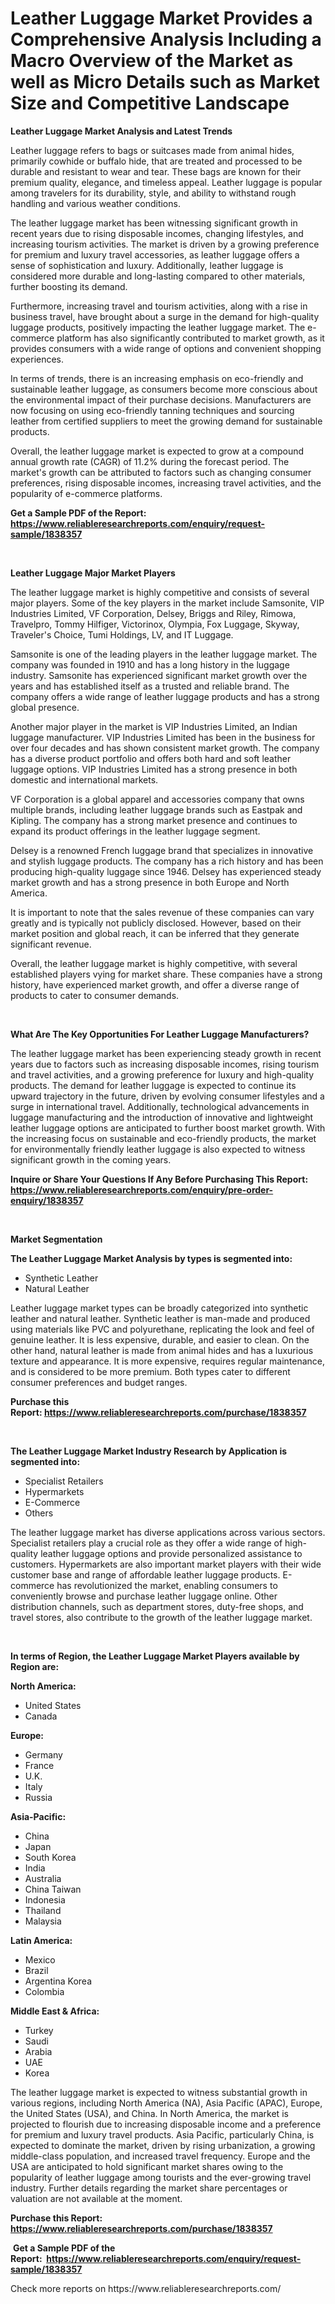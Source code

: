 <p><h1>Leather Luggage Market Provides a Comprehensive Analysis Including a Macro Overview of the Market as well as Micro Details such as Market Size and Competitive Landscape</h1></p><p><strong>Leather Luggage Market Analysis and Latest Trends</strong></p>
<p><p>Leather luggage refers to bags or suitcases made from animal hides, primarily cowhide or buffalo hide, that are treated and processed to be durable and resistant to wear and tear. These bags are known for their premium quality, elegance, and timeless appeal. Leather luggage is popular among travelers for its durability, style, and ability to withstand rough handling and various weather conditions.</p><p>The leather luggage market has been witnessing significant growth in recent years due to rising disposable incomes, changing lifestyles, and increasing tourism activities. The market is driven by a growing preference for premium and luxury travel accessories, as leather luggage offers a sense of sophistication and luxury. Additionally, leather luggage is considered more durable and long-lasting compared to other materials, further boosting its demand.</p><p>Furthermore, increasing travel and tourism activities, along with a rise in business travel, have brought about a surge in the demand for high-quality luggage products, positively impacting the leather luggage market. The e-commerce platform has also significantly contributed to market growth, as it provides consumers with a wide range of options and convenient shopping experiences.</p><p>In terms of trends, there is an increasing emphasis on eco-friendly and sustainable leather luggage, as consumers become more conscious about the environmental impact of their purchase decisions. Manufacturers are now focusing on using eco-friendly tanning techniques and sourcing leather from certified suppliers to meet the growing demand for sustainable products.</p><p>Overall, the leather luggage market is expected to grow at a compound annual growth rate (CAGR) of 11.2% during the forecast period. The market's growth can be attributed to factors such as changing consumer preferences, rising disposable incomes, increasing travel activities, and the popularity of e-commerce platforms.</p></p>
<p><strong>Get a Sample PDF of the Report:&nbsp; <a href="https://www.reliableresearchreports.com/enquiry/request-sample/1838357">https://www.reliableresearchreports.com/enquiry/request-sample/1838357</a></strong></p>
<p>&nbsp;</p>
<p><strong>Leather Luggage Major Market Players</strong></p>
<p><p>The leather luggage market is highly competitive and consists of several major players. Some of the key players in the market include Samsonite, VIP Industries Limited, VF Corporation, Delsey, Briggs and Riley, Rimowa, Travelpro, Tommy Hilfiger, Victorinox, Olympia, Fox Luggage, Skyway, Traveler's Choice, Tumi Holdings, LV, and IT Luggage.</p><p>Samsonite is one of the leading players in the leather luggage market. The company was founded in 1910 and has a long history in the luggage industry. Samsonite has experienced significant market growth over the years and has established itself as a trusted and reliable brand. The company offers a wide range of leather luggage products and has a strong global presence.</p><p>Another major player in the market is VIP Industries Limited, an Indian luggage manufacturer. VIP Industries Limited has been in the business for over four decades and has shown consistent market growth. The company has a diverse product portfolio and offers both hard and soft leather luggage options. VIP Industries Limited has a strong presence in both domestic and international markets.</p><p>VF Corporation is a global apparel and accessories company that owns multiple brands, including leather luggage brands such as Eastpak and Kipling. The company has a strong market presence and continues to expand its product offerings in the leather luggage segment.</p><p>Delsey is a renowned French luggage brand that specializes in innovative and stylish luggage products. The company has a rich history and has been producing high-quality luggage since 1946. Delsey has experienced steady market growth and has a strong presence in both Europe and North America.</p><p>It is important to note that the sales revenue of these companies can vary greatly and is typically not publicly disclosed. However, based on their market position and global reach, it can be inferred that they generate significant revenue.</p><p>Overall, the leather luggage market is highly competitive, with several established players vying for market share. These companies have a strong history, have experienced market growth, and offer a diverse range of products to cater to consumer demands.</p></p>
<p>&nbsp;</p>
<p><strong>What Are The Key Opportunities For Leather Luggage Manufacturers?</strong></p>
<p><p>The leather luggage market has been experiencing steady growth in recent years due to factors such as increasing disposable incomes, rising tourism and travel activities, and a growing preference for luxury and high-quality products. The demand for leather luggage is expected to continue its upward trajectory in the future, driven by evolving consumer lifestyles and a surge in international travel. Additionally, technological advancements in luggage manufacturing and the introduction of innovative and lightweight leather luggage options are anticipated to further boost market growth. With the increasing focus on sustainable and eco-friendly products, the market for environmentally friendly leather luggage is also expected to witness significant growth in the coming years.</p></p>
<p><strong>Inquire or Share Your Questions If Any Before Purchasing This Report: <a href="https://www.reliableresearchreports.com/enquiry/pre-order-enquiry/1838357">https://www.reliableresearchreports.com/enquiry/pre-order-enquiry/1838357</a></strong></p>
<p>&nbsp;</p>
<p><strong>Market Segmentation</strong></p>
<p><strong>The Leather Luggage Market Analysis by types is segmented into:</strong></p>
<p><ul><li>Synthetic Leather</li><li>Natural Leather</li></ul></p>
<p><p>Leather luggage market types can be broadly categorized into synthetic leather and natural leather. Synthetic leather is man-made and produced using materials like PVC and polyurethane, replicating the look and feel of genuine leather. It is less expensive, durable, and easier to clean. On the other hand, natural leather is made from animal hides and has a luxurious texture and appearance. It is more expensive, requires regular maintenance, and is considered to be more premium. Both types cater to different consumer preferences and budget ranges.</p></p>
<p><strong>Purchase this Report:&nbsp;<a href="https://www.reliableresearchreports.com/purchase/1838357">https://www.reliableresearchreports.com/purchase/1838357</a></strong></p>
<p>&nbsp;</p>
<p><strong>The Leather Luggage Market Industry Research by Application is segmented into:</strong></p>
<p><ul><li>Specialist Retailers</li><li>Hypermarkets</li><li>E-Commerce</li><li>Others</li></ul></p>
<p><p>The leather luggage market has diverse applications across various sectors. Specialist retailers play a crucial role as they offer a wide range of high-quality leather luggage options and provide personalized assistance to customers. Hypermarkets are also important market players with their wide customer base and range of affordable leather luggage products. E-commerce has revolutionized the market, enabling consumers to conveniently browse and purchase leather luggage online. Other distribution channels, such as department stores, duty-free shops, and travel stores, also contribute to the growth of the leather luggage market.</p></p>
<p>&nbsp;</p>
<p><strong>In terms of Region, the Leather Luggage Market Players available by Region are:</strong></p>
<p>
    <p> <strong> North America: </strong>
        <ul>
            <li>United States</li>
            <li>Canada</li>
        </ul>
        </p> 
    <p> <strong> Europe: </strong>
        <ul>
            <li>Germany</li>
            <li>France</li>
            <li>U.K.</li>
            <li>Italy</li>
            <li>Russia</li>
        </ul>
        </p> 
    <p> <strong> Asia-Pacific: </strong>
        <ul>
            <li>China</li>
            <li>Japan</li>
            <li>South Korea</li>
            <li>India</li>
            <li>Australia</li>
            <li>China Taiwan</li>
            <li>Indonesia</li>
            <li>Thailand</li>
            <li>Malaysia</li>
        </ul>
        </p> 
    <p> <strong> Latin America: </strong>
        <ul>
            <li>Mexico</li>
            <li>Brazil</li>
            <li>Argentina Korea</li>
            <li>Colombia</li>
        </ul>
        </p> 
    <p> <strong> Middle East & Africa: </strong>
        <ul>
            <li>Turkey</li>
            <li>Saudi</li>
            <li>Arabia</li>
            <li>UAE</li>
            <li>Korea</li>
        </ul>
    </p>
    </p>
<p><p>The leather luggage market is expected to witness substantial growth in various regions, including North America (NA), Asia Pacific (APAC), Europe, the United States (USA), and China. In North America, the market is projected to flourish due to increasing disposable income and a preference for premium and luxury travel products. Asia Pacific, particularly China, is expected to dominate the market, driven by rising urbanization, a growing middle-class population, and increased travel frequency. Europe and the USA are anticipated to hold significant market shares owing to the popularity of leather luggage among tourists and the ever-growing travel industry. Further details regarding the market share percentages or valuation are not available at the moment.</p></p>
<p><strong>Purchase this Report: <a href="https://www.reliableresearchreports.com/purchase/1838357">https://www.reliableresearchreports.com/purchase/1838357</a></strong></p>
<p>&nbsp;<strong>Get a Sample PDF of the Report:&nbsp;&nbsp;<a href="https://www.reliableresearchreports.com/enquiry/request-sample/1838357">https://www.reliableresearchreports.com/enquiry/request-sample/1838357</a></strong></p>
<p><strong></strong></p>
<p>Check more reports on https://www.reliableresearchreports.com/</p>